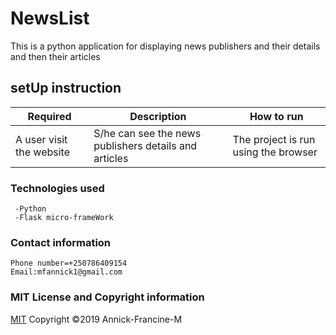 # NewsList
  This is a python application for displaying news publishers and their details and then their articles

  ## setUp instruction

   | Required                                  | Description                                                       | How to run                            |
|-------------------------------------------|-------------------------------------------------------------------|---------------------------------------|
| A user visit the website             | S/he can see the news publishers details and articles                                   | The project is run using the browser |
                 

   ### Technologies used

     -Python
     -Flask micro-frameWork


   ### Contact information
    
    Phone number=+250786409154
    Email:mfannick1@gmail.com

   ### MIT License and Copyright information
   
  [MIT](https://choosealicense.com/licenses/mit/)
  Copyright &copy;2019 Annick-Francine-M
